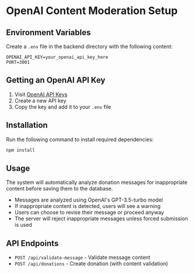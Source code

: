 # OpenAI Content Moderation Setup

## Environment Variables

Create a `.env` file in the backend directory with the following content:

```
OPENAI_API_KEY=your_openai_api_key_here
PORT=3001
```

## Getting an OpenAI API Key

1. Visit [OpenAI API Keys](https://platform.openai.com/api-keys)
2. Create a new API key
3. Copy the key and add it to your `.env` file

## Installation

Run the following command to install required dependencies:

```bash
npm install
```

## Usage

The system will automatically analyze donation messages for inappropriate content before saving them to the database.

- Messages are analyzed using OpenAI's GPT-3.5-turbo model
- If inappropriate content is detected, users will see a warning
- Users can choose to revise their message or proceed anyway
- The server will reject inappropriate messages unless forced submission is used

## API Endpoints

- `POST /api/validate-message` - Validate message content
- `POST /api/donations` - Create donation (with content validation)
